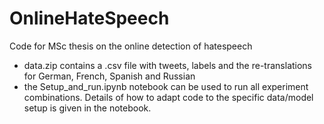 # OnlineHateSpeech
Code for MSc thesis on the online detection of hatespeech

- data.zip contains a .csv file with tweets, labels and the re-translations for German, French, Spanish and Russian
- the Setup_and_run.ipynb notebook can be used to run all experiment combinations. Details of how to adapt code to the specific data/model setup is given in the notebook.

